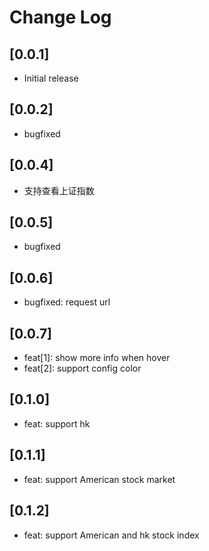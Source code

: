 # Change Log

## [0.0.1]
- Initial release

## [0.0.2]
- bugfixed

## [0.0.4]
- 支持查看上证指数

## [0.0.5]
- bugfixed

## [0.0.6]
- bugfixed: request url


## [0.0.7]
- feat[1]: show more info when hover
- feat[2]: support config color

## [0.1.0]
- feat: support hk


## [0.1.1]
- feat: support American stock market


## [0.1.2]
- feat: support American and hk stock index